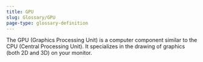 ```yaml
---
title: GPU
slug: Glossary/GPU
page-type: glossary-definition
---
```




The GPU (Graphics Processing Unit) is a computer component similar to the CPU (Central Processing Unit). It specializes in the drawing of graphics (both 2D and 3D) on your monitor.
